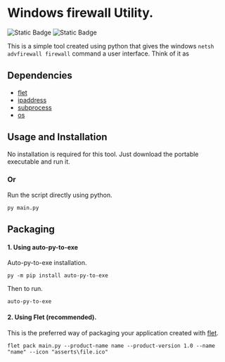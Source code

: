 # Windows firewall Utility.

 ![Static Badge](https://img.shields.io/badge/Python-v3.11-blue)   ![Static Badge](https://img.shields.io/badge/Platform-Windows-blue) 


This is a simple tool created using python that gives the windows `netsh advfirewall firewall` command a user interface.
Think of it as 

## Dependencies
- [flet](https://flet.dev/)
- [ipaddress](https://docs.python.org/3/library/ipaddress.html)
- [subprocess](https://docs.python.org/3/library/subprocess.html)
- [os](https://docs.python.org/3/library/os.html)

## Usage and Installation
No installation is required for this tool. Just download the portable executable and run it. 

### Or 
Run the script directly using python.

```commandline
py main.py
```

## Packaging 
#### 1. Using auto-py-to-exe
Auto-py-to-exe installation.
```commandline
py -m pip install auto-py-to-exe
```
Then to run.

```commandline
auto-py-to-exe
```

#### 2. Using Flet (recommended).
This is the preferred way of packaging your application created with [flet](https://flet.dev/).
```commandline
flet pack main.py --product-name name --product-version 1.0 --name "name" --icon "asserts\file.ico"
```





